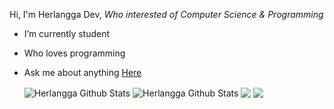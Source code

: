Hi, I'm Herlangga Dev, *Who interested of Computer Science & Programming*

- I’m currently student
- Who loves programming
- Ask me about anything [Here](https://github.com/zakurachan/zakurachan/issues)

  <!-- Stats -->
  <img align="center" src="https://github-readme-stats.vercel.app/api?username=zakurachan&show_icons=true&include_all_commits=true&theme=onedark" alt="Herlangga Github Stats" />
  <img align="center" src="https://github-readme-stats.vercel.app/api/top-langs/?username=zakurachan&layout=compact&theme=onedark" alt="Herlangga Github Stats" />

  <!-- Repository -->
  <img align="center" src="https://github-readme-stats.vercel.app/api/pin/?username=zakurachan&repo=xrdp-ubuntu&theme=onedark" />
  <img align="center" src="https://github-readme-stats.vercel.app/api/pin/?username=zakurachan&repo=android-simsimi&theme=onedark" />
